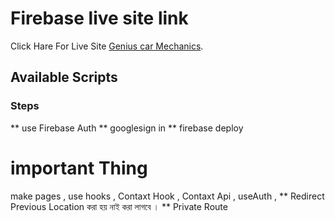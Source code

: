 # Firebase live site link

Click Hare For Live Site [Genius car Mechanics](https://genius-car-mechanics-as.web.app/).

## Available Scripts

### Steps
** use Firebase Auth
** googlesign in 
** firebase deploy

# important Thing
make pages , use hooks , Contaxt Hook , Contaxt Api , useAuth , 
** Redirect Previous Location করা হয় নাই করা লাগবে । 
** Private Route

